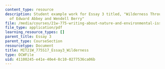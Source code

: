 ```yaml
---
content_type: resource
description: Student example work for Essay 3 titled, "Wilderness Through the Eyes
  of Edward Abbey and Wendell Berry"
file: /media/courses/21w-775-writing-about-nature-and-environmental-issues-spring-2017/41100245e41e40e48c100277536ca06b_MIT21W_775S17_Essay3_Wilderness.pdf
file_type: application/pdf
learning_resource_types: []
parent_title: Essay 3
parent_type: CourseSection
resourcetype: Document
title: MIT21W_775S17_Essay3_Wilderness
type: OCWFile
uid: 41100245-e41e-40e4-8c10-0277536ca06b
---
```

